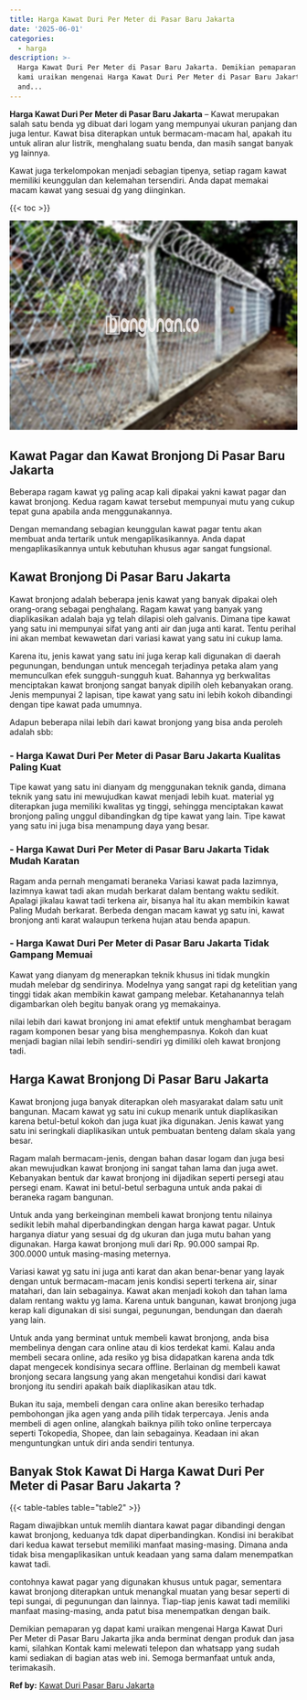 ```yaml
---
title: Harga Kawat Duri Per Meter di Pasar Baru Jakarta
date: '2025-06-01'
categories:
  - harga
description: >-
  Harga Kawat Duri Per Meter di Pasar Baru Jakarta. Demikian pemaparan yg dapat
  kami uraikan mengenai Harga Kawat Duri Per Meter di Pasar Baru Jakarta jika
  and...
---
```


**Harga Kawat Duri Per Meter di Pasar Baru Jakarta** – Kawat merupakan salah satu benda yg dibuat dari logam yang mempunyai ukuran panjang dan juga lentur. Kawat bisa diterapkan untuk bermacam-macam hal, apakah itu untuk aliran alur listrik, menghalang suatu benda, dan masih sangat banyak yg lainnya.

Kawat juga terkelompokan menjadi sebagian tipenya, setiap ragam kawat memiliki keunggulan dan kelemahan tersendiri. Anda dapat memakai macam kawat yang sesuai dg yang diinginkan.

{{< toc >}}

![Harga Kawat Duri Per Meter di Pasar Baru Jakarta](/images/jual-kawat-murah33.png)

## Kawat Pagar dan Kawat Bronjong Di Pasar Baru Jakarta

Beberapa ragam kawat yg paling acap kali dipakai yakni kawat pagar dan kawat bronjong. Kedua ragam kawat tersebut mempunyai mutu yang cukup tepat guna apabila anda menggunakannya.

Dengan memandang sebagian keunggulan kawat pagar tentu akan membuat anda tertarik untuk mengaplikasikannya. Anda dapat mengaplikasikannya untuk kebutuhan khusus agar sangat fungsional.

## Kawat Bronjong Di Pasar Baru Jakarta

Kawat bronjong adalah beberapa jenis kawat yang banyak dipakai oleh orang-orang sebagai penghalang. Ragam kawat yang banyak yang diaplikasikan adalah baja yg telah dilapisi oleh galvanis. Dimana tipe kawat yang satu ini mempunyai sifat yang anti air dan juga anti karat. Tentu perihal ini akan membat kewawetan dari variasi kawat yang satu ini cukup lama.

Karena itu, jenis kawat yang satu ini juga kerap kali digunakan di daerah pegunungan, bendungan untuk mencegah terjadinya petaka alam yang memunculkan efek sungguh-sungguh kuat. Bahannya yg berkwalitas menciptakan kawat bronjong sangat banyak dipilih oleh kebanyakan orang. Jenis mempunyai 2 lapisan, tipe kawat yang satu ini lebih kokoh dibandingi dengan tipe kawat pada umumnya.

Adapun beberapa nilai lebih dari kawat bronjong yang bisa anda peroleh adalah sbb:

### \- Harga Kawat Duri Per Meter di Pasar Baru Jakarta Kualitas Paling Kuat

Tipe kawat yang satu ini dianyam dg menggunakan teknik ganda, dimana teknik yang satu ini mewujudkan kawat menjadi lebih kuat. material yg diterapkan juga memiliki kwalitas yg tinggi, sehingga menciptakan kawat bronjong paling unggul dibandingkan dg tipe kawat yang lain. Tipe kawat yang satu ini juga bisa menampung daya yang besar.

### \- Harga Kawat Duri Per Meter di Pasar Baru Jakarta Tidak Mudah Karatan

Ragam anda pernah mengamati beraneka Variasi kawat pada lazimnya, lazimnya kawat tadi akan mudah berkarat dalam bentang waktu sedikit. Apalagi jikalau kawat tadi terkena air, bisanya hal itu akan membikin kawat Paling Mudah berkarat. Berbeda dengan macam kawat yg satu ini, kawat bronjong anti karat walaupun terkena hujan atau benda apapun.

### \- Harga Kawat Duri Per Meter di Pasar Baru Jakarta Tidak Gampang Memuai

Kawat yang dianyam dg menerapkan teknik khusus ini tidak mungkin mudah melebar dg sendirinya. Modelnya yang sangat rapi dg ketelitian yang tinggi tidak akan membikin kawat gampang melebar. Ketahanannya telah digambarkan oleh begitu banyak orang yg memakainya.

nilai lebih dari kawat bronjong ini amat efektif untuk menghambat beragam ragam komponen besar yang bisa menghempasnya. Kokoh dan kuat menjadi bagian nilai lebih sendiri-sendiri yg dimiliki oleh kawat bronjong tadi.

## Harga Kawat Bronjong Di Pasar Baru Jakarta

Kawat bronjong juga banyak diterapkan oleh masyarakat dalam satu unit bangunan. Macam kawat yg satu ini cukup menarik untuk diaplikasikan karena betul-betul kokoh dan juga kuat jika digunakan. Jenis kawat yang satu ini seringkali diaplikasikan untuk pembuatan benteng dalam skala yang besar.

Ragam malah bermacam-jenis, dengan bahan dasar logam dan juga besi akan mewujudkan kawat bronjong ini sangat tahan lama dan juga awet. Kebanyakan bentuk dar kawat bronjong ini dijadikan seperti persegi atau persegi enam. Kawat ini betul-betul serbaguna untuk anda pakai di beraneka ragam bangunan.

Untuk anda yang berkeinginan membeli kawat bronjong tentu nilainya sedikit lebih mahal diperbandingkan dengan harga kawat pagar. Untuk harganya diatur yang sesuai dg dg ukuran dan juga mutu bahan yang digunakan. Harga kawat bronjong muli dari Rp. 90.000 sampai Rp. 300.0000 untuk masing-masing meternya.

Variasi kawat yg satu ini juga anti karat dan akan benar-benar yang layak dengan untuk bermacam-macam jenis kondisi seperti terkena air, sinar matahari, dan lain sebagainya. Kawat akan menjadi kokoh dan tahan lama dalam rentang waktu yg lama. Karena untuk bangunan, kawat bronjong juga kerap kali digunakan di sisi sungai, pegunungan, bendungan dan daerah yang lain.

Untuk anda yang berminat untuk membeli kawat bronjong, anda bisa membelinya dengan cara online atau di kios terdekat kami. Kalau anda membeli secara online, ada resiko yg bisa didapatkan karena anda tdk dapat mengecek kondisinya secara offline. Berlainan dg membeli kawat bronjong secara langsung yang akan mengetahui kondisi dari kawat bronjong itu sendiri apakah baik diaplikasikan atau tdk.

Bukan itu saja, membeli dengan cara online akan beresiko terhadap pembohongan jika agen yang anda pilih tidak terpercaya. Jenis anda membeli di agen online, alangkah baiknya pilih toko online terpercaya seperti Tokopedia, Shopee, dan lain sebagainya. Keadaan ini akan menguntungkan untuk diri anda sendiri tentunya.

## Banyak Stok Kawat Di Harga Kawat Duri Per Meter di Pasar Baru Jakarta ?

{{< table-tables table="table2" >}}

Ragam diwajibkan untuk memlih diantara kawat pagar dibandingi dengan kawat bronjong, keduanya tdk dapat diperbandingkan. Kondisi ini berakibat dari kedua kawat tersebut memiliki manfaat masing-masing. Dimana anda tidak bisa mengaplikasikan untuk keadaan yang sama dalam menempatkan kawat tadi.

contohnya kawat pagar yang digunakan khusus untuk pagar, sementara kawat bronjong diterapkan untuk menangkal muatan yang besar seperti di tepi sungai, di pegunungan dan lainnya. Tiap-tiap jenis kawat tadi memiliki manfaat masing-masing, anda patut bisa menempatkan dengan baik.

Demikian pemaparan yg dapat kami uraikan mengenai Harga Kawat Duri Per Meter di Pasar Baru Jakarta jika anda berminat dengan produk dan jasa kami, silahkan Kontak kami melewati telepon dan whatsapp yang sudah kami sediakan di bagian atas web ini. Semoga bermanfaat untuk anda, terimakasih.

**Ref by:** [Kawat Duri Pasar Baru Jakarta](https://id.wikipedia.org/wiki/Kawat)
